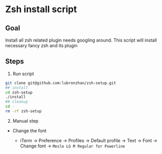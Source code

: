 # Zsh install script

## Goal

Install all zsh related plugin needs googling around. This script will install necessary fancy zsh and its plugin

## Steps

1. Run script

```sh
git clone git@github.com:lubronzhan/zsh-setup.git
## install
cd zsh-setup
./install
## cleanup
cd -
rm -rf zsh-setup
```

2. Manual step

*  Change the font

   * iTerm -> Preference -> Profiles -> Default profile -> Text -> Font -> Change font -> `Meslo LG M Regular for Powerline`
